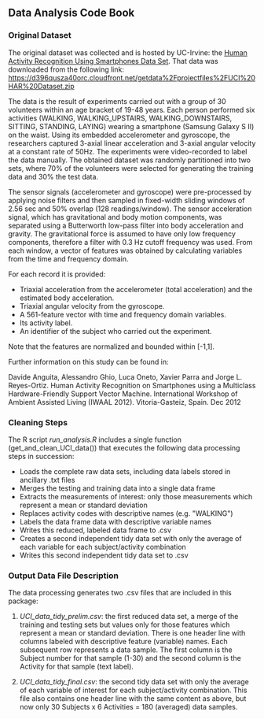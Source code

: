 ## Data Analysis Code Book ##

### Original Dataset ###

The original dataset was collected and is hosted by UC-Irvine: the [Human Activity Recognition Using Smartphones Data Set](http://archive.ics.uci.edu/ml/datasets/Human+Activity+Recognition+Using+Smartphones). That data was downloaded from the following link: https://d396qusza40orc.cloudfront.net/getdata%2Fprojectfiles%2FUCI%20HAR%20Dataset.zip

The data is the result of experiments carried out with a group of 30 volunteers within an age bracket of 19-48 years. Each person performed six activities (WALKING, WALKING_UPSTAIRS, WALKING_DOWNSTAIRS, SITTING, STANDING, LAYING) wearing a smartphone (Samsung Galaxy S II) on the waist. Using its embedded accelerometer and gyroscope, the researchers captured 3-axial linear acceleration and 3-axial angular velocity at a constant rate of 50Hz. The experiments were video-recorded to label the data manually. The obtained dataset was randomly partitioned into two sets, where 70% of the volunteers were selected for generating the training data and 30% the test data. 

The sensor signals (accelerometer and gyroscope) were pre-processed by applying noise filters and then sampled in fixed-width sliding windows of 2.56 sec and 50% overlap (128 readings/window). The sensor acceleration signal, which has gravitational and body motion components, was separated using a Butterworth low-pass filter into body acceleration and gravity. The gravitational force is assumed to have only low frequency components, therefore a filter with 0.3 Hz cutoff frequency was used. From each window, a vector of features was obtained by calculating variables from the time and frequency domain.

For each record it is provided:

- Triaxial acceleration from the accelerometer (total acceleration) and the estimated body acceleration.
- Triaxial angular velocity from the gyroscope. 
- A 561-feature vector with time and frequency domain variables. 
- Its activity label. 
- An identifier of the subject who carried out the experiment.

Note that the features are normalized and bounded within [-1,1]. 

Further information on this study can be found in:

Davide Anguita, Alessandro Ghio, Luca Oneto, Xavier Parra and Jorge L. Reyes-Ortiz. Human Activity Recognition on Smartphones using a Multiclass Hardware-Friendly Support Vector Machine. International Workshop of Ambient Assisted Living (IWAAL 2012). Vitoria-Gasteiz, Spain. Dec 2012

### Cleaning Steps ###

The R script *run_analysis.R* includes a single function (get_and_clean_UCI_data()) that executes the following data processing steps in succession:

- Loads the complete raw data sets, including data labels stored in ancillary .txt files 
- Merges the testing and training data into a single data frame
- Extracts the measurements of interest: only those measurements which represent a mean or standard deviation
- Replaces activity codes with descriptive names (e.g. "WALKING") 
- Labels the data frame data with descriptive variable names
- Writes this reduced, labeled data frame to .csv 
- Creates a second independent tidy data set with only the average of each variable for each subject/activity combination
- Writes this second independent tidy data set to .csv 

### Output Data File Description ###

The data processing generates two .csv files that are included in this package:

1. *UCI_data_tidy_prelim.csv*: the first reduced data set, a merge of the training and testing sets but values only for those features which represent a mean or standard deviation. There is one header line with columns labeled with descriptive feature (variable) names. Each subsequent row represents a data sample. The first column is the Subject number for that sample (1-30) and the second column is the Activity for that sample (text label).

2. *UCI_data_tidy_final.csv*: the second tidy data set with only the average of each variable of interest for each subject/activity combination. This file also contains one header line with the same content as above, but now only 30 Subjects x 6 Activities = 180 (averaged) data samples. 